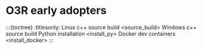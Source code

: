 # O3R early adopters

:::{toctree}
:titlesonly:
Linux c++ source build <source_build>
Windows c++ source build <windows>
Python installation <install_py>
Docker dev containers <install_docker>
:::